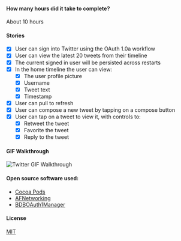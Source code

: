 
#### How many hours did it take to complete?

About 10 hours

#### Stories

- [x] User can sign into Twitter using the OAuth 1.0a workflow
- [x] User can view the latest 20 tweets from their timeline
- [x] The current signed in user will be persisted across restarts
- [x] In the home timeline the user can view:
  - [x] The user profile picture
  - [x] Username
  - [x] Tweet text
  - [x] Timestamp
- [x] User can pull to refresh
- [x] User can compose a new tweet by tapping on a compose button
- [x] User can tap on a tweet to view it, with controls to:
  - [x] Retweet the tweet
  - [x] Favorite the tweet
  - [x] Reply to the tweet

#### GIF Walkthrough

![Twitter GIF Walkthrough](twitter.gif)

#### Open source software used:

* [Cocoa Pods][1]
* [AFNetworking][2]
* [BDBOAuth1Manager][3]

#### License

[MIT](License)

[1]: http://cocoapods.org/
[2]: http://afnetworking.com/
[3]: https://github.com/bdbergeron/BDBOAuth1Manager
